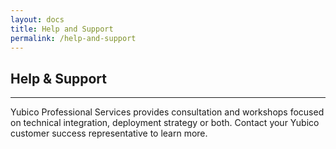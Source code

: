 ```yaml
---
layout: docs
title: Help and Support
permalink: /help-and-support
---
```

## Help & Support
---
Yubico Professional Services provides consultation and workshops focused on technical integration, deployment strategy or both. Contact your Yubico customer success representative to learn more.